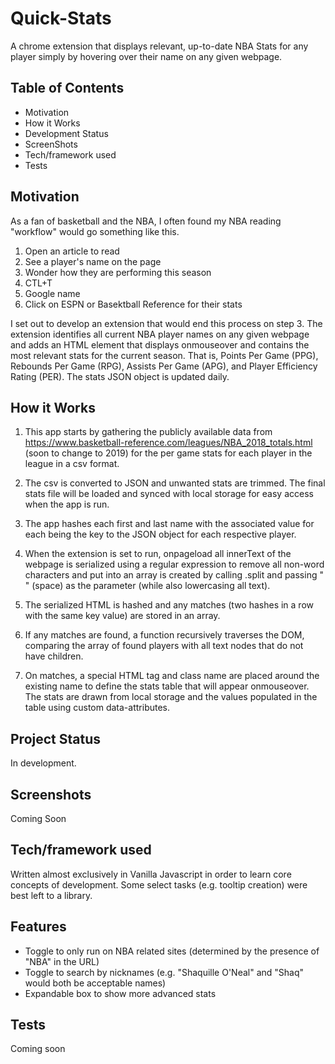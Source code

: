 # Quick-Stats
A chrome extension that displays relevant, up-to-date NBA Stats for any player simply by hovering over their name on any given webpage. 

## Table of Contents
- Motivation
- How it Works
- Development Status
- ScreenShots
- Tech/framework used
- Tests


## Motivation

As a fan of basketball and the NBA, I often found my NBA reading "workflow" would go something like this. 

1. Open an article to read
2. See a player's name on the page
3. Wonder how they are performing this season 
4. CTL+T
5. Google name
6. Click on ESPN or Basektball Reference for their stats 

I set out to develop an extension that would end this process on step 3. The extension identifies all current NBA player names on any given webpage and adds an HTML element that displays onmouseover and contains the most relevant stats for the current season. That is, Points Per Game (PPG), Rebounds Per Game (RPG), Assists Per Game (APG), and Player Efficiency Rating (PER). The stats JSON object is updated daily. 

## How it Works

1. This app starts by gathering the publicly available data from https://www.basketball-reference.com/leagues/NBA_2018_totals.html (soon to change to 2019) for the per game stats for each player in the league in a csv format. 

2. The csv is converted to JSON and unwanted stats are trimmed. The final stats file will be loaded and synced with local storage for easy access when the app is run. 

3. The app hashes each first and last name with the associated value for each being the key to the JSON object for each respective player. 

4. When the extension is set to run, onpageload all innerText of the webpage is serialized using a regular expression to remove all non-word characters and put into an array is created by calling .split and passing " " (space) as the parameter (while also lowercasing all text).

5. The serialized HTML is hashed and any matches (two hashes in a row with the same key value) are stored in an array. 

6. If any matches are found, a function recursively traverses the DOM, comparing the array of found players with all text nodes that do not have children. 

7. On matches, a special HTML tag and class name are placed around the existing name to define the stats table that will appear onmouseover. The stats are drawn from local storage and the values populated in the table using custom data-attributes.  


## Project Status

In development.

## Screenshots 

Coming Soon

## Tech/framework used

Written almost exclusively in Vanilla Javascript in order to learn core concepts of development. Some select tasks (e.g. tooltip creation) were best left to a library. 

## Features 

- Toggle to only run on NBA related sites (determined by the presence of "NBA" in the URL)
- Toggle to search by nicknames (e.g. "Shaquille O'Neal" and "Shaq" would both be acceptable names)
- Expandable box to show more advanced stats

## Tests

Coming soon










